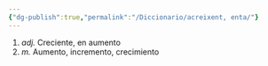 ```yaml
---
{"dg-publish":true,"permalink":"/Diccionario/acreixent, enta/"}
---
```


1. *adj.* Creciente, en aumento
2. *m.* Aumento, incremento, crecimiento
